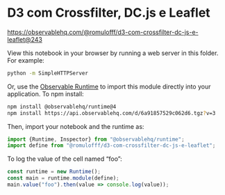 # D3 com Crossfilter, DC.js e Leaflet

https://observablehq.com/@romulofff/d3-com-crossfilter-dc-js-e-leaflet@243

View this notebook in your browser by running a web server in this folder. For
example:

~~~sh
python -m SimpleHTTPServer
~~~

Or, use the [Observable Runtime](https://github.com/observablehq/runtime) to
import this module directly into your application. To npm install:

~~~sh
npm install @observablehq/runtime@4
npm install https://api.observablehq.com/d/6a91857529c062d6.tgz?v=3
~~~

Then, import your notebook and the runtime as:

~~~js
import {Runtime, Inspector} from "@observablehq/runtime";
import define from "@romulofff/d3-com-crossfilter-dc-js-e-leaflet";
~~~

To log the value of the cell named “foo”:

~~~js
const runtime = new Runtime();
const main = runtime.module(define);
main.value("foo").then(value => console.log(value));
~~~
